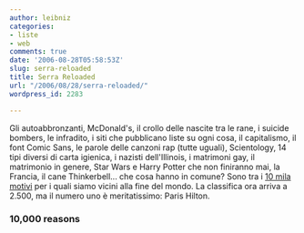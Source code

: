 ```yaml
---
author: leibniz
categories:
- liste
- web
comments: true
date: '2006-08-28T05:58:53Z'
slug: serra-reloaded
title: Serra Reloaded
url: "/2006/08/28/serra-reloaded/"
wordpress_id: 2283

---
```

Gli autoabbronzanti, McDonald's, il crollo delle nascite tra le rane, i suicide bombers, le infradito, i siti che pubblicano liste su ogni cosa, il capitalismo, il font Comic Sans, le parole delle canzoni rap (tutte uguali), Scientology, 14 tipi diversi di carta igienica, i nazisti dell'Illinois, i matrimoni gay, il matrimonio in genere, Star Wars e Harry Potter che non finiranno mai, la Francia, il cane Thinkerbell... che cosa hanno in comune? Sono tra i [10 mila motivi](http://www.10000reasons.org/) per i quali siamo vicini alla fine del mondo. La classifica ora arriva a 2.500, ma il numero uno è meritatissimo: Paris Hilton.

### 10,000 reasons
